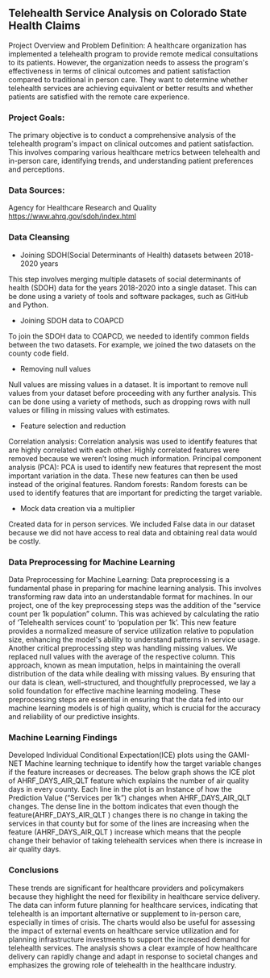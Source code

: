 ## Telehealth Service Analysis on Colorado State Health Claims


Project Overview and Problem Definition:
A healthcare organization has implemented a telehealth program to provide remote medical consultations to its patients. However, the organization needs to assess the program's effectiveness in terms of clinical outcomes and patient satisfaction compared to traditional in person care. They want to determine whether telehealth services are achieving equivalent or better results and whether patients are satisfied with the remote care experience.

### Project Goals:
The primary objective is to conduct a comprehensive analysis of the telehealth program's impact on clinical outcomes and patient satisfaction. This involves comparing various healthcare metrics between telehealth and 
in-person care, identifying trends, and understanding patient preferences and perceptions.

### Data Sources:
Agency for Healthcare Research and Quality
 https://www.ahrq.gov/sdoh/index.html

### Data Cleansing
* Joining SDOH(Social Determinants of Health) datasets between 2018-2020 years

This step involves merging multiple datasets of social determinants of health (SDOH) data for the years 2018-2020 into a single dataset. This can be done using a variety of tools and software packages, such as
GitHub and Python.

* Joining SDOH data to COAPCD

To join the SDOH data to COAPCD, we needed to identify common fields between the two datasets. For example, we  joined the two datasets on the county code field.

* Removing null values

Null values are missing values in a dataset. It is important to remove null values from your dataset before proceeding with any further analysis. This can be done using a variety of methods, such as dropping rows
with null values or filling in missing values with estimates.

* Feature selection and reduction
  
Correlation analysis: Correlation analysis was used to identify features that are highly correlated with each other. Highly correlated features were removed because we weren’t losing much information.
Principal component analysis (PCA): PCA is used to identify new features that represent the most important variation in the data. These new features can then be used instead of the original features.
Random forests: Random forests can be used to identify features that are important for predicting the target variable.

* Mock data creation via a multiplier
  
Created data for in person services. We included False data in our dataset because we did not have access to real data and obtaining real data would be costly.

### Data Preprocessing for Machine Learning
Data Preprocessing for Machine Learning: Data preprocessing is a fundamental phase in preparing for machine learning analysis. This involves transforming raw data into an 
understandable format for machines. In our project, one of the key preprocessing steps was the addition of the “service count per 1k population” column. This was achieved 
by calculating the ratio of ‘Telehealth services count’ to ‘population per 1k’. This new feature provides a normalized measure of service utilization relative to population 
size, enhancing the model's ability to understand patterns in service usage. Another critical preprocessing step was handling missing values. We replaced null values with 
the average of the respective column. This approach, known as mean imputation, helps in maintaining the overall distribution of the data while dealing with missing values.
By ensuring that our data is clean, well-structured, and thoughtfully preprocessed, we lay a solid foundation for effective machine learning modeling. These preprocessing 
steps are essential in ensuring that the data fed into our machine learning models is of high quality, which is crucial for the accuracy and reliability of our predictive 
insights.

### Machine Learning Findings
Developed Individual Conditional Expectation(ICE) plots using the GAMI-NET Machine learning technique to identify how the target variable changes if the feature increases 
or decreases. The below graph shows the ICE plot of AHRF_DAYS_AIR_QLT feature which explains the number of air quality days in every county. Each line in the plot is an 
Instance of how the Prediction Value (“Services per 1k”) changes when AHRF_DAYS_AIR_QLT changes. The dense line in the bottom indicates that even though the 
feature(AHRF_DAYS_AIR_QLT ) changes there is no change in taking the services in that county but for some of the lines are increasing when the feature (AHRF_DAYS_AIR_QLT ) 
increase which means that the people change their behavior of taking telehealth services when there is increase in air quality days.

### Conclusions
These trends are significant for healthcare providers and policymakers because they highlight the need for flexibility in healthcare service delivery.
The data can inform future planning for healthcare services, indicating that telehealth is an important alternative or supplement to in-person care, especially in times of 
crisis. The charts would also be useful for assessing the impact of external events on healthcare service utilization and for planning infrastructure investments to support
the increased demand for telehealth services. The analysis shows a clear example of how healthcare delivery can rapidly change and adapt in response to societal changes and 
emphasizes the growing role of telehealth in the healthcare industry.

